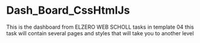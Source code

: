 # Dash_Board_CssHtmlJs
This is the dashboard from ELZERO WEB SCHOLL tasks in template 04
this task will contain several pages and styles that will take you to another level
